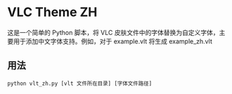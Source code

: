 # VLC Theme ZH

这是一个简单的 Python 脚本，将 VLC 皮肤文件中的字体替换为自定义字体，主要用于添加中文字体支持。例如，对于 example.vlt 将生成 example_zh.vlt

## 用法

```shell
python vlt_zh.py [vlt 文件所在目录] [字体文件路径]
```
